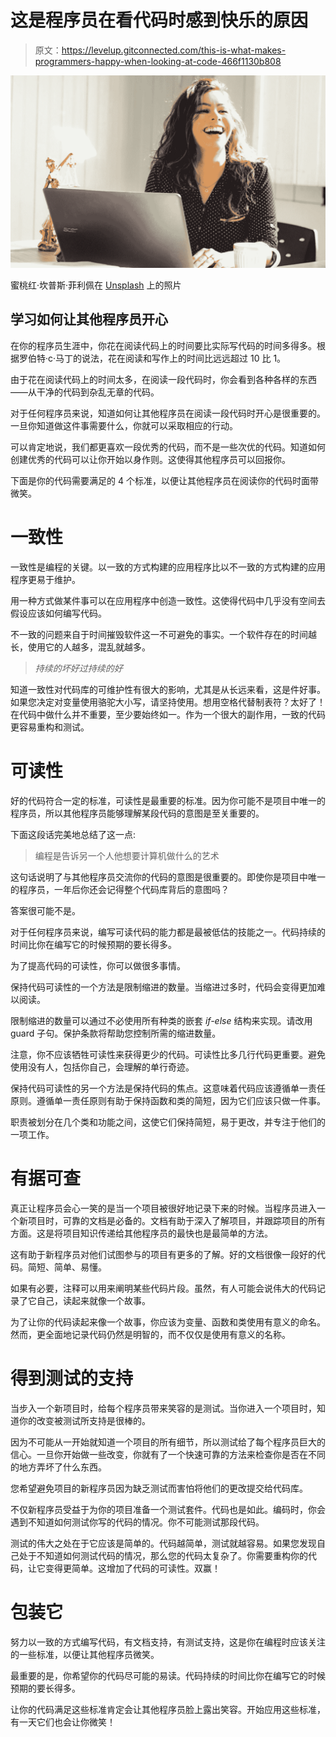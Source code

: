 # 这是程序员在看代码时感到快乐的原因

> 原文：<https://levelup.gitconnected.com/this-is-what-makes-programmers-happy-when-looking-at-code-466f1130b808>

![](img/b21c596a737f6a7967bc87b5e0c95ff1.png)

蜜桃红·坎普斯·菲利佩在 [Unsplash](https://unsplash.com?utm_source=medium&utm_medium=referral) 上的照片

## 学习如何让其他程序员开心

在你的程序员生涯中，你花在阅读代码上的时间要比实际写代码的时间多得多。根据罗伯特·c·马丁的说法，花在阅读和写作上的时间比远远超过 10 比 1。

由于花在阅读代码上的时间太多，在阅读一段代码时，你会看到各种各样的东西——从干净的代码到杂乱无章的代码。

对于任何程序员来说，知道如何让其他程序员在阅读一段代码时开心是很重要的。一旦你知道做这件事需要什么，你就可以采取相应的行动。

可以肯定地说，我们都更喜欢一段优秀的代码，而不是一些次优的代码。知道如何创建优秀的代码可以让你开始以身作则。这使得其他程序员可以回报你。

下面是你的代码需要满足的 4 个标准，以便让其他程序员在阅读你的代码时面带微笑。

# 一致性

一致性是编程的关键。以一致的方式构建的应用程序比以不一致的方式构建的应用程序更易于维护。

用一种方式做某件事可以在应用程序中创造一致性。这使得代码中几乎没有空间去假设应该如何编写代码。

不一致的问题来自于时间摧毁软件这一不可避免的事实。一个软件存在的时间越长，使用它的人越多，混乱就越多。

> *持续的坏好过持续的好*

知道一致性对代码库的可维护性有很大的影响，尤其是从长远来看，这是件好事。如果您决定对变量使用骆驼大小写，请坚持使用。想用空格代替制表符？太好了！在代码中做什么并不重要，至少要始终如一。作为一个很大的副作用，一致的代码更容易重构和测试。

# 可读性

好的代码符合一定的标准，可读性是最重要的标准。因为你可能不是项目中唯一的程序员，所以其他程序员能够理解某段代码的意图是至关重要的。

下面这段话完美地总结了这一点:

> 编程是告诉另一个人他想要计算机做什么的艺术

这句话说明了与其他程序员交流你的代码的意图是很重要的。即使你是项目中唯一的程序员，一年后你还会记得整个代码库背后的意图吗？

答案很可能不是。

对于任何程序员来说，编写可读代码的能力都是最被低估的技能之一。代码持续的时间比你在编写它的时候预期的要长得多。

为了提高代码的可读性，你可以做很多事情。

保持代码可读性的一个方法是限制缩进的数量。当缩进过多时，代码会变得更加难以阅读。

限制缩进的数量可以通过不必使用所有种类的嵌套 *if-else* 结构来实现。请改用 guard 子句。保护条款将帮助您控制所需的缩进数量。

注意，你不应该牺牲可读性来获得更少的代码。可读性比多几行代码更重要。避免使用没有人，包括你自己，会理解的单行奇迹。

保持代码可读性的另一个方法是保持代码的焦点。这意味着代码应该遵循单一责任原则。遵循单一责任原则有助于保持函数和类的简短，因为它们应该只做一件事。

职责被划分在几个类和功能之间，这使它们保持简短，易于更改，并专注于他们的一项工作。

# 有据可查

真正让程序员会心一笑的是当一个项目被很好地记录下来的时候。当程序员进入一个新项目时，可靠的文档是必备的。文档有助于深入了解项目，并跟踪项目的所有方面。这是将项目知识传递给其他程序员的最快也是最简单的方法。

这有助于新程序员对他们试图参与的项目有更多的了解。好的文档很像一段好的代码。简短、简单、易懂。

如果有必要，注释可以用来阐明某些代码片段。虽然，有人可能会说伟大的代码记录了它自己，读起来就像一个故事。

为了让你的代码读起来像一个故事，你应该为变量、函数和类使用有意义的命名。然而，更全面地记录代码仍然是明智的，而不仅仅是使用有意义的名称。

# 得到测试的支持

当步入一个新项目时，给每个程序员带来笑容的是测试。当你进入一个项目时，知道你的改变被测试所支持是很棒的。

因为不可能从一开始就知道一个项目的所有细节，所以测试给了每个程序员巨大的信心。一旦你开始做一些改变，你就有了一个快速可靠的方法来检查你是否在不同的地方弄坏了什么东西。

您希望避免项目的新程序员因为缺乏测试而害怕将他们的更改提交给代码库。

不仅新程序员受益于为你的项目准备一个测试套件。代码也是如此。编码时，你会遇到不知道如何测试你写的代码的情况。你不可能测试那段代码。

测试的伟大之处在于它应该是简单的。代码越简单，测试就越容易。如果您发现自己处于不知道如何测试代码的情况，那么您的代码太复杂了。你需要重构你的代码，让它变得更简单。这增加了代码的可读性。双赢！

# 包装它

努力以一致的方式编写代码，有文档支持，有测试支持，这是你在编程时应该关注的一些标准，以便让其他程序员微笑。

最重要的是，你希望你的代码尽可能的易读。代码持续的时间比你在编写它的时候预期的要长得多。

让你的代码满足这些标准肯定会让其他程序员脸上露出笑容。开始应用这些标准，有一天它们也会让你微笑！